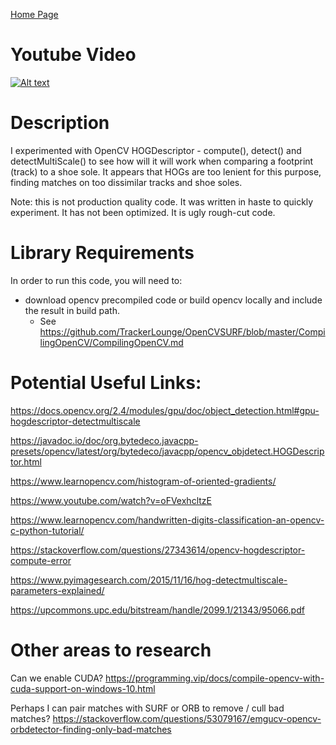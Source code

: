 [Home Page](https://github.com/TrackerLounge/Home)


# Youtube Video
[![Alt text](https://github.com/TrackerLounge/TrackingAndHogDescriptorInJavaOpenCV/blob/master/HOGCompare/resources/splashSceen.jpg)](https://www.youtube.com/watch?v=czJpklKKXII)

# Description

I experimented with OpenCV HOGDescriptor - compute(), detect() and detectMultiScale() to see how will it will work when comparing a footprint (track) to a shoe sole. It appears that HOGs are too lenient for this purpose, finding matches on too dissimilar tracks and shoe soles. 

Note: this is not production quality code. It was written in haste to quickly experiment. It has not been optimized. It is ugly rough-cut code.

# Library Requirements

In order to run this code, you will need to:
* download opencv precompiled code or build opencv locally and include the result in build path. 
    * See https://github.com/TrackerLounge/OpenCVSURF/blob/master/CompilingOpenCV/CompilingOpenCV.md


# Potential Useful Links:

https://docs.opencv.org/2.4/modules/gpu/doc/object_detection.html#gpu-hogdescriptor-detectmultiscale

https://javadoc.io/doc/org.bytedeco.javacpp-presets/opencv/latest/org/bytedeco/javacpp/opencv_objdetect.HOGDescriptor.html

https://www.learnopencv.com/histogram-of-oriented-gradients/

https://www.youtube.com/watch?v=oFVexhcltzE

https://www.learnopencv.com/handwritten-digits-classification-an-opencv-c-python-tutorial/

https://stackoverflow.com/questions/27343614/opencv-hogdescriptor-compute-error

https://www.pyimagesearch.com/2015/11/16/hog-detectmultiscale-parameters-explained/ 

https://upcommons.upc.edu/bitstream/handle/2099.1/21343/95066.pdf

# Other areas to research
Can we enable CUDA?
https://programming.vip/docs/compile-opencv-with-cuda-support-on-windows-10.html

Perhaps I can pair matches with SURF or ORB to remove / cull bad matches?
https://stackoverflow.com/questions/53079167/emgucv-opencv-orbdetector-finding-only-bad-matches
